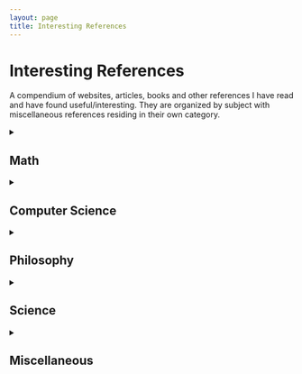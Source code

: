 ```yaml
---
layout: page
title: Interesting References
---
```

# Interesting References
A compendium of websites, articles, books and other references I have read and have found useful/interesting. They are organized by subject with miscellaneous references residing in their own category.

<!-- Math -->
<details>
<summary><h2 class="inline">Math</h2></summary>
<h3>Sites</h3>
  <ul>
    <li><a href="https://oeis.org">The Online Integer Sequence Encyclopedia</a> - An online database of interesting sequences of integers. You can reverse lookup a string of numbers to find sequences in which it appears.</li>
    <li><a href="https://www.wolframalpha.com">Wolfram Alpha</a> - An online computer algebra system (CAS) that can come in handy for quick calculations. It can also spit out information pertaining to other domains like chemistry and physics.</li>
    <li><a href="https://www.youtube.com/playlist?list=PLZHQObOWTQDPD3MizzM2xVFitgF8hE_ab">Essence of Linear Algebra</a> - A video series by Grant Sanderson that gives a very intuitive graphical account of many of the basic concepts of linear algebra.</li>
    <li><a href="https://www.codecogs.com/latex/eqneditor.php">LaTeX Equation Editor</a> An online LaTeX equation editor. Useful when you just need to typeset some equation/proof and export it to an image, rather than use a full LaTeX environment.</li>
  </ul>
  <h3>Books</h3>
    <ul>
        <li><a href="http://condor.depaul.edu/sepp/DMwA4e.htm">Discrete Mathematics with Applications</a> by Susanna S. Epp - Where I first learned and got interested in logic and set theory. It also covers other topics in discrete math like graph theory and algorithms.</li>
        <li><a>Contemporary Abstract Algebra</a> by Joseph Gallian - An introductory text to the field of Abstract Algebra that covers groups, rings, fields, and a bit more.</li>
        <li><a>Elementary Calculus: An Infinitesimal Approach</a> by Jerome Keisler - An introductory calculus textbook based in non-standard analysis and the theory of hyperreal numbers.</li>
        <li><a>Elementary Linear Algebra: A Matrix Approach</a> by Insel, Spence, Friedberg - Exactly as advertised, this is an introductory linear algebra textbook, covering the basic concepts and algorithms of matrix algebra. I found the practice problems embedded in the readings very useful.</li>
        <li><a>A First Course in Probability</a> by Sheldon Ross - An introduction to probability theory, covering combinatorics, conditional probabilities, random variables, and more.</li>
        <!-- <li><a>Differential Equations</a> by Blanchard, Devaney, Hall - Covers </li> -->
    </ul>
</details>

<!-- Computer Science -->
<details>
<summary><h2 class="inline">Computer Science</h2></summary>
  <h3>General</h3>
    <ul>
      <li><a href="https://quipqiup.com">Quipqiup</a> - An automated cryptogram solver written by Professor Edwin Olsen of the University of Michigan.</li>
      <li><a href="https://swish.swi-prolog.org">SWISH Prolog</a> - An online prolog environment. Prolog is a logic programming language used to encode rule based knowledge.</li>
      <li><a href="http://www.dangermouse.net/esoteric/bogobogosort.html">Bogobogosort</a> - A sorting algorithm that will take longer than the heat death of the universe to complete on any sizable list.</li>
      <li><a href="http://www.dangermouse.net/esoteric/intelligentdesignsort.html">Intelligent Design Sort</a> - Turns out the list was already sorted!</li>
    </ul>
  <h3>Machine Learning</h3>
    <ul>
      <li><a href="https://colah.github.io">Colah's Blog</a> - A blog with well written and useful posts on machine learning, neural networks, and related topics. It's written by Christopher Olah, a researcher at google. He also writes here on a more collaborative site: <a href = "https://distill.pub">Distill</a>.</li>
      <li><a href="https://www.tensorflow.org/">TensorFlow</a> - Google's machine learning framework optimized for numerical computation via data flow graphs. They have a useful *Getting Started* section with tutorials <a href = "https://www.tensorflow.org/get_started/">here</a>.</li>
      <li><a href="http://neuralnetworksanddeeplearning.com/index.html">Neural Networks and Deep Learning</a> by Michael Nielson - An enlightening text that seeks to introduce neural networks from first principles, and builds to the concept of deep learning naturally.</li>
      <li><a href="http://mccormickml.com/2014/03/04/gradient-descent-derivation/">Gradient Descent Derivation</a> by Chris McCormick - An explanation and derivation of the gradient descent algorithm using basic calculus.</li>
      <li><a href="https://github.com/lutzroeder/netron">Netron</a> - A viewer for machine learning models made in TensorFlow, Keras, etc. created by Lutz Roeder.</li>
    </ul>
  <h3>Quantum Computing</h3>
    <ul>
      <li><a href="https://qiskit.org/">QISKit</a> - IBM's open source python library for coding in OpenQASM as well as running that code on a real quantum computer! A tutorial can be found [here](https://github.com/QISKit/qiskit-tutorial).</li>
      <li><a href="https://quantumexperience.ng.bluemix.net/qx/experience">IBM Quantum Experience</a> - In 2016 IBM made their quantum computer available to the public. You can sign up to use and program it via a drag an drop GUI or their python library, QISKit.</li>
      <li><a>Quantum Computing for Computer Scientists</a> by Mannucci and Yanofsky - A great introduction to the basics of quantum mechanics like superposition and measurement in the context of quantum computing.</li>
    </ul>
</details>

<!-- * [*Deep Learning*](http://www.deeplearningbook.org) by Ian Goodfellow, Yoshua Bengio, and Aaron Courville --- A comprehensive book (one of the only) on deep learning. It even provides the relevant mathematical machinery to grapple with the different learning frameworks it presents in later chapters.

* [Magenta](https://magenta.tensorflow.org) --- Google's (open source) attempt at utilizing deep learning, particularly their TensorFlow library, in music creation/generation.

* [Project Malmo](https://www.microsoft.com/en-us/research/project/project-malmo/) --- Microsoft's attempt at using deep learning to play Minecraft.

* [CaptionBot](https://www.captionbot.ai) --- This site captions an uploaded image using computer vision algorithms developed at Microsoft.

* [OpenQASM](https://github.com/QISKit/openqasm) --- IBM's open source Quantum 'Assembly' Language. It provides a standard for creating low level quantum circuits/and programs. Their paper on it can be found [here](https://arxiv.org/pdf/1707.03429.pdf).

* [*Intro to Quantum Computing*](http://lapastillaroja.net/wp-content/uploads/2016/09/Intro_to_QC_Vol_1_Loceff.pdf) by Michael Loceff --- An easy to digest, simple introduction to quantum computing, information, and algorithms.

* [*Quantum Computing and Quantum Information*]() by Michael Nielsen and Isaac Chuang --- An in-depth introductory text to the field of quantum information theory and quantum computation. -->

<!-- Philosophy -->
<details>
<summary><h2 class="inline">Philosophy</h2></summary>
  <h3>Sites</h3>
    <ul>
      <li><a href="https://plato.stanford.edu/contents.html">Stanford Encyclopedia of Philosophy</a> - An online reference of different philosophers, ideas, schools of thought, etc. maintained by many philosophers around the world.</li>
      <li><a href="http://ncase.me">Nicky Case's Blog</a> - A collection of well-made, interesting games/simulations. Here are three of my favorites:</li>
      <ul>
        <li><a href="https://ncase.itch.io/wbwwb">We Become what we Behold</a> - A disturbing, yet eerily accurate, portrayal of mass media's effect on a society.</li>
        <li><a href="http://ncase.me/polygons/">Parable of the Polygons</a> - A simulation that reveals the inevitability of segregation between groups of people given certain conditions.</li>
        <li><a href="http://ncase.me/trust/">The Evolution of Trust</a> - A look at the progression of trust to mistrust and the <a href="https://en.wikipedia.org/wiki/Social_trap">social trap</a>, in game form!</li>
      </ul>
    </ul>
  <h3>Books & Articles</h3>
    <ul>
      <li><a href="http://www.maths.ed.ac.uk/~aar/papers/wigner.pdf"><i>The Unreasonable Effectiveness of Mathematics</i></a> by Eugene Wigner - A 1960 article published by physicist Eugene Wigner. In it he describes the oddity that is the furthering of the empirical sciences via pure math.</li>
      <!-- [Is the physical world truly mathematical?](https://en.wikipedia.org/wiki/Mathematical_universe_hypothesis) -->
      <li><a href="https://www.marxists.org/archive/marx/works/download/pdf/Manifesto.pdf"><i>The Communist Manifesto</i></a> by Karl Marx and Friedrich Engels - One of the most (probably <i>the</i> most) influential political/philosophical works in human history. As an enumeration of the grievances of the industrial worker, it prophesized and helped incite the inevitable rise of communism in the late 19th century.</li>
      <li><a href="http://www.inp.uw.edu.pl/mdsie/Political_Thought/Plato-Republic.pdf">The Republic of Plato</a> translated by Allan Bloom --- The first, and one of the most important works of political philosophy in western cannon. It discusses the very meaning of the state and what it should aim to be. Particularly, Bloom's translation seeks to avoid reducing Plato's work to a pile of trite platitudes and instead aims to make sense of the literal language that was used in the original.</li>
      <li><a href="https://www.utilitarianism.com/ol/one.html">On Liberty</a> by John Stuart Mill --- Mill's application of his utilitarian philosophy to politics and society. He introduces some key concepts in the book like the 'tyranny of the majority' and the notion of limited government interference with public life.</li>
    </ul>
</details>

<!-- Science -->
<details>
<summary><h2 class="inline">Science</h2></summary>
  <h3>Sites</h3>
    <ul>
      <li><a href="https://plato.stanford.edu/contents.html">Stanford Encyclopedia of Philosophy</a> - An online reference of different philosophers, ideas, schools of thought, etc. maintained by many philosophers around the world.</li>
      <li><a href="https://www.youtube.com/watch?v=RIg1Vh7uPyw&list=PLcrmvrXrZyHNXokuL0Xk8SE0tyMOqGfam">Fermilab Videos</a> - A series of videos covering topics related to particle physics. They are presented by Dr. Don Lincoln of the Department of Energy's high energy particle physics lab, Fermilab.</li>
    </ul>
    <h3>Books</h3>
    <ul>
      <li><a href="https://www.macmillanlearning.com/Catalog/product/psychologyinmodules-twelfthedition-myers#tab">Psychology In Modules</a> by David G. Myers - An introductory psychology text. It uses different perspectives psychology to contextualize a variety of cognitive and behavioral phenomena.</li>
      <li><a href="http://www.ynharari.com/book/sapiens/">Sapiens: A Brief History of Humankind</a> by Yuval Harari - A piece of nonfiction that aims to recount all of human history all while explaining how and why our species took the route it did.</li>
    </ul>
</details>

<!-- * [The Feynman Lectures](http://www.feynmanlectures.caltech.edu/I_toc.html) --- A compilation of the lectures of the legendary physicist Richard Feynman. His lectures are known to be the most concise and intuitive summary of all of physics. -->

<!-- Miscellaneous -->
<details>
<summary><h2 class="inline">Miscellaneous</h2></summary>
  <h3>Sites</h3>
    <ul>
      <li><a href="https://franciscouzo.github.io/image_colors/">Image Colors</a> - Creates a 3d graph of the pixels of an image based on their colors.</li>
      <li><a href="https://airtightinteractive.com/demos/js/reactive/">Loop Waveform Generator</a> - A JavaScript app that allows you to see a live 3D waveform of an mp3 file.</li>
      <li><a href="https://books.google.com/ngrams">Google Ngram Viewer</a> - A tool that allows you to plot the usage of a certain word or phrase in a particular corpus (i.e. British English, French, American Fiction, etc.)</li>
      <li><a href="https://www.youtube.com/user/pannenkeok2012">pannenkoek2012</a> - A Youtube channel devoted to giving technical breakdowns of the mechanics, and exploitation of those mechanics, of the 1996 hit game: Super Mario 64. The level of detail pannenkoek and others provide for this decades old game is astounding. They've turned a Nintendo 64 game into a well documented science.</li>
    </ul>
  <h3>Books</h3>
    <ul>
      <li><a>It's Even Worse Than It Looks</a> by Norman Ornstein and Thomas E. Mann - A political commentary on the extreme polarization of US politics and how it got to this point, as well as the media's 'false equivalence' in comparing the extreme actions of the Republican party to the Democratic one.</li>
    </ul>
</details>

<!-- * [8values](https://8values.github.io) --- An online quiz that aims to  classify your economic, diplomatic, civil, and societal beliefs.

* [Relevant xkcd](https://relevant-xkcd.github.io) --- There's an internet maxim that states there is a relevant [xkcd](https://xkcd.com) comic for whatever you're discussing. This site allows you to search for them.

* [Google Recursion](https://www.google.com/search?q=recursion) --- Try googling "recursion"

* [The Dictionary of Obscure Sorrows](http://www.dictionaryofobscuresorrows.com) by John Koenig --- A website of different neologisms created to describe emotions (usually existentialist ones) that lack a descriptive word of their own. The most famous of his obscure words being *Sonder*. -->
